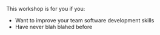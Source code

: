 This workshop is for you if you:
- Want to improve your team software development skills
- Have never blah blahed before